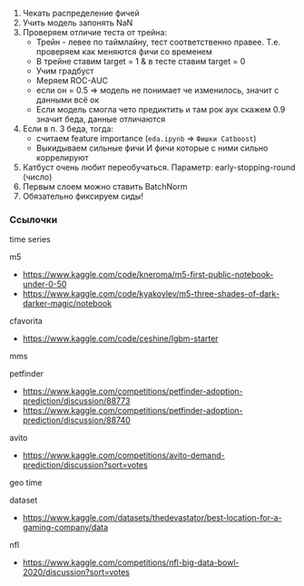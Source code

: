 1) Чекать распределение фичей
2) Учить модель запонять NaN
3) Проверяем отличие теста от трейна:
    - Трейн - левее по таймлайну, тест соответственно правее. Т.е. проверяем как меняются фичи со временем
    - В трейне ставим target = 1 & в тесте ставим target = 0
    - Учим градбуст
    - Меряем ROC-AUC
    - если он = 0.5 => модель не понимает че изменилось, значит с данными всё ок
    - Если модель смогла чето предиктить и там рок аук скажем 0.9 значит беда, данные отличаются
4) Если в п. 3 беда, тогда:
    - считаем feature importance (`eda.ipynb` => `Фишки Catboost`)
    - Выкидываем сильные фичи И фичи которые с ними сильно коррелируют
5) Катбуст очень любит переобучаться. Параметр: early-stopping-round (число)
6) Первым слоем можно ставить BatchNorm
7) Обязательно фиксируем сиды!


### Ссылочки

time series 

m5 
- https://www.kaggle.com/code/kneroma/m5-first-public-notebook-under-0-50 
- https://www.kaggle.com/code/kyakovlev/m5-three-shades-of-dark-darker-magic/notebook 

cfavorita 
- https://www.kaggle.com/code/ceshine/lgbm-starter 

mms 

petfinder 
- https://www.kaggle.com/competitions/petfinder-adoption-prediction/discussion/88773 
- https://www.kaggle.com/competitions/petfinder-adoption-prediction/discussion/88740 

avito 
- https://www.kaggle.com/competitions/avito-demand-prediction/discussion?sort=votes 

geo time  

dataset 
- https://www.kaggle.com/datasets/thedevastator/best-location-for-a-gaming-company/data 

nfl 
- https://www.kaggle.com/competitions/nfl-big-data-bowl-2020/discussion?sort=votes